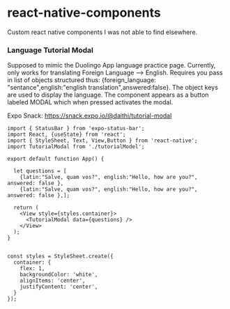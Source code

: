 # react-native-components

Custom react native components I was not able to find elsewhere.

### Language Tutorial Modal
Supposed to mimic the Duolingo App language practice page. Currently, only works for translating Foreign Language --> English. Requires you pass in list of objects structured thus: {foreign_language: "sentance",english:"english translation",answered:false}. The object keys are used to display the language. The component appears as a button labeled MODAL which when pressed activates the modal.

Expo Snack: https://snack.expo.io/@daithi/tutorial-modal

```
import { StatusBar } from 'expo-status-bar';
import React, {useState} from 'react';
import { StyleSheet, Text, View,Button } from 'react-native';
import TutorialModal from './tutorialModel';

export default function App() {

  let questions = [
    {latin:"Salve, quam vos?", english:"Hello, how are you?", answered: false },
    {latin:"Salve, quam vos?", english:"Hello, how are you?", answered: false },];

  return (
    <View style={styles.container}>
      <TutorialModal data={questions} />
    </View>
  );
}


const styles = StyleSheet.create({
  container: {
    flex: 1,
    backgroundColor: 'white',
    alignItems: 'center',
    justifyContent: 'center',
  }
});



```
